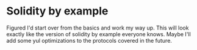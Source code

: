 # Solidity by example

Figured I'd start over from the basics and work my way up. This will look exactly like the version of solidity by example everyone knows. Maybe I'll add some yul optimizations to the protocols covered in the future.

```

```
